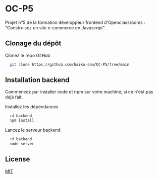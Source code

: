 # OC-P5

Projet n°5 de la formation développeur frontend d'Openclassrooms : "Construisez un site e-commerce en Javascript".


## Clonage du dépôt

Clonez le repo GitHub
```bash
  git clone https://github.com/haiku-san/OC-P5/tree/main
```

## Installation backend

Commencez par installer node et npm sur votre machine, si ce n'est pas déjà fait.

Installez les dépendances
```bash
  cd backend
  npm install
```

Lancez le serveur backend
```bash
  cd backend
  node server
```

## License

[MIT](https://choosealicense.com/licenses/mit/)
